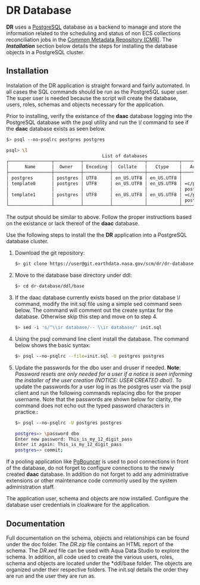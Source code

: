 DR Database
================

**DR** uses a [PostgreSQL](http://www.postgresql.org/) database as a backend to
manage and store the information related to the scheduling and status of non ECS
collections reconciliation jobs in the [Common Metadata Repository (CMR)](https://earthdata.nasa.gov/about/science-system-description/eosdis-components/common-metadata-repository). The
_**Installation**_ section below details the steps for installing the database objects
in a PostgreSQL cluster.


Installation
------------

Instalation of the DR application is straight forward and fairly automated. In all cases the
SQL commands should be run as the PostgreSQL super user. The super user is needed because the script
will create the database, users, roles, schemas and objects necessary for the application.

Prior to installing, verify the existance of the **daac** database logging into the PostgreSQL database
with the psql utility and run the *\l* command to see if the **daac** database exists as seen below.

```bash
$> psql --no-psqlrc postgres postgres

psql> \l
                                    List of databases
┌────────────────┬──────────┬──────────┬────────────┬────────────┬───────────────────────┐
│      Name      │  Owner   │ Encoding │  Collate   │   Ctype    │   Access privileges   │
├────────────────┼──────────┼──────────┼────────────┼────────────┼───────────────────────┤
│ postgres       │ postgres │ UTF8     │ en_US.UTF8 │ en_US.UTF8 │                       │
│ template0      │ postgres │ UTF8     │ en_US.UTF8 │ en_US.UTF8 │ =c/postgres          ↵│
│                │          │          │            │            │ postgres=CTc/postgres │
│ template1      │ postgres │ UTF8     │ en_US.UTF8 │ en_US.UTF8 │ =c/postgres          ↵│
│                │          │          │            │            │ postgres=CTc/postgres │
└────────────────┴──────────┴──────────┴────────────┴────────────┴───────────────────────┘

``` 

The output should be similar to above. Follow the proper instructions based on the existance or lack
thereof of the **daac** database.

Use the following steps to install the the **DR** application into a PostgreSQL database cluster.

1.  Download the git repository:

    ```bash
    $> git clone https://user@git.earthdata.nasa.gov/scm/dr/dr-database.git
    ```
2. Move to the database base directory under ddl:

    ```bash
    $> cd dr-database/ddl/base
    ```
3. If the daac database currently exists based on the prior database *\\l* command, modify the init.sql
   file using a simple sed command seen below. The command will comment out the create syntax for the database.
   Otherwise skip this step and move on to step 4.

    ```bash
    $> sed -i 's/^\\ir database/-- \\ir database/' init.sql
    ```
4. Using the psql command line client install the database. The command below shows the basic syntax:

    ```bash
    $> psql --no-psqlrc --file=init.sql -U postgres postgres
    ```
5. Update the passwords for the dbo user and druser if needed. **Note**: *Password resets are only needed
for a user if a notice is seen informing the installer of the user creation (NOTICE: USER CREATED dbo!)*.
To update the passwords for a user log in as the postgres user via the psql client and run the
following commands replacing dbo for the proper username. Note that the passwords are shown below for
clarity, the command does not echo out the typed password characters in practice.:

    ```bash
    $> psql --no-psqlrc -U postgres postgres
    
    postgres=> \password dbo
    Enter new password: This_is_my_12_digit_pass
    Enter it again: This_is_my_12_digit_pass
    postgres=> commit;
    ```

If a pooling application like [PgBouncer](https://pgbouncer.github.io/) is used to pool connections in
front of the database, do not forget to configure connections to the newly created **daac** database.
In addition do not forget to add any administrative extensions or other maintenance code commonly used
by the system administration staff.

The application user, schema and objects are now installed. Configure the database user credentials in
cloakware for the application.


Documentation
--------------

Full documentation on the schema, objects and relationships can be found under the doc folder. The *DR.zip* file
contains an HTML report of the schema. The *DR.xed* file can be used with Aqua Data Studio to explore the schema.
In addition, all code used to create the various users, roles, schema and objects are located under the *ddl/base
folder. The objects are organized under their respective folders. The init.sql details the order they are run and
the user they are run as. 
